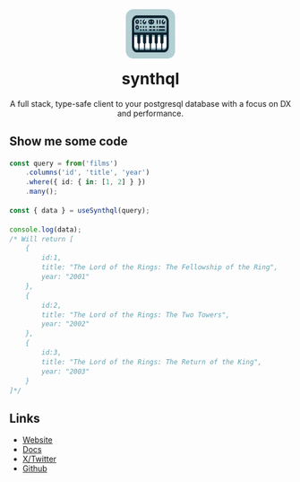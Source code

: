 <div align="center">

<img src="/assets/logo.png" width="88" alt="synthql"  />
<h1 style="margin-top:16px">synthql</h1>
<p>A full stack, type-safe client to your postgresql database with a focus on DX and performance.</p>
</div>

## Show me some code

```ts
const query = from('films')
    .columns('id', 'title', 'year')
    .where({ id: { in: [1, 2] } })
    .many();

const { data } = useSynthql(query);

console.log(data);
/* Will return [
    {
        id:1,
        title: "The Lord of the Rings: The Fellowship of the Ring",
        year: "2001"
    },
    {
        id:2,
        title: "The Lord of the Rings: The Two Towers",
        year: "2002"
    },
    {
        id:3,
        title: "The Lord of the Rings: The Return of the King",
        year: "2003"
    }
]*/
```

## Links

-   [Website](https://fhur.github.io/synthql/)
-   [Docs](https://fhur.github.io/synthql/docs/getting-started)
-   [X/Twitter](https://twitter.com/fernandohur)
-   [Github](https://github.com/fhur/synthql)
